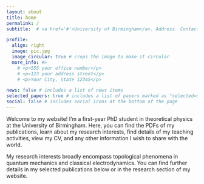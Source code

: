 ```yaml
---
layout: about
title: home
permalink: /
subtitle:  # <a href='#'>University of Birmingham</a>. Address. Contacts. Motto. Etc.

profile:
  align: right
  image: pic.jpg
  image_circular: true # crops the image to make it circular 
  more_info: #>
    # <p>555 your office number</p>
    # <p>123 your address street</p>
    # <p>Your City, State 12345</p>

news: false # includes a list of news items
selected_papers: true # includes a list of papers marked as "selected={true}"
social: false # includes social icons at the bottom of the page
---
```

Welcome to my website! I’m a first-year PhD student in theoretical physics at the University of Birmingham. Here, you can find the PDFs of my publications, learn about my research interests, find details of my teaching activities, view my CV, and any other information I wish to share with the world.

My research interests broadly encompass topological phenomena in quantum mechanics and classical electrodynamics. You can find further details in my selected publications below or in the research section of my website.




<!-- Write your biography here. Tell the world about yourself. Link to your favorite [subreddit](http://reddit.com). You can put a picture in, too. The code is already in, just name your picture `prof_pic.jpg` and put it in the `img/` folder.

Put your address / P.O. box / other info right below your picture. You can also disable any of these elements by editing `profile` property of the YAML header of your `_pages/about.md`. Edit `_bibliography/papers.bib` and Jekyll will render your [publications page](/al-folio/publications/) automatically.

Link to your social media connections, too. This theme is set up to use [Font Awesome icons](https://fontawesome.com/) and [Academicons](https://jpswalsh.github.io/academicons/), like the ones below. Add your Facebook, Twitter, LinkedIn, Google Scholar, or just disable all of them.-->
